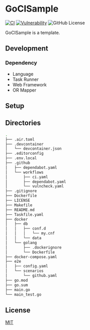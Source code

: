 # GoCISample

[![CI](https://github.com/w40141/GoCISample/actions/workflows/ci.yaml/badge.svg?branch=main)](https://github.com/w40141/GoCISample/actions/workflows/ci.yaml)
[![Vulnerability](https://github.com/w40141/GoCISample/actions/workflows/vulncheck.yaml/badge.svg?branch=main)](https://github.com/w40141/GoCISample/actions/workflows/vulncheck.yaml)
![GitHub License](https://img.shields.io/github/license/w40141/pmtool)

GoCISample is a template.

## Development

### Dependency

- Language
- Task Runner
- Web Framework
- OR Mapper

## Setup

## Directories

```sh
.
├── .air.toml
├── .devcontainer
│   └── devcontainer.json
├── .editorconfig
├── .env.local
├── .github
│   ├── dependabot.yaml
│   └── workflows
│       ├── ci.yaml
│       ├── dependabot.yaml
│       └── vulncheck.yaml
├── .gitignore
├── Dockerfile
├── LICENSE
├── Makefile
├── README.md
├── Taskfile.yaml
├── docker
│   ├── db
│   │   ├── conf.d
│   │   │   └── my.cnf
│   │   └── data
│   └── golang
│       ├── .dockerignore
│       └── Dockerfile
├── docker-compose.yaml
├── e2e
│   ├── config.yaml
│   └── scenarios
│       └── github.yaml
├── go.mod
├── go.sum
├── main.go
└── main_test.go
```

## License

[MIT](https://github.com/w40141/pmtool/blob/master/LICENSE)
